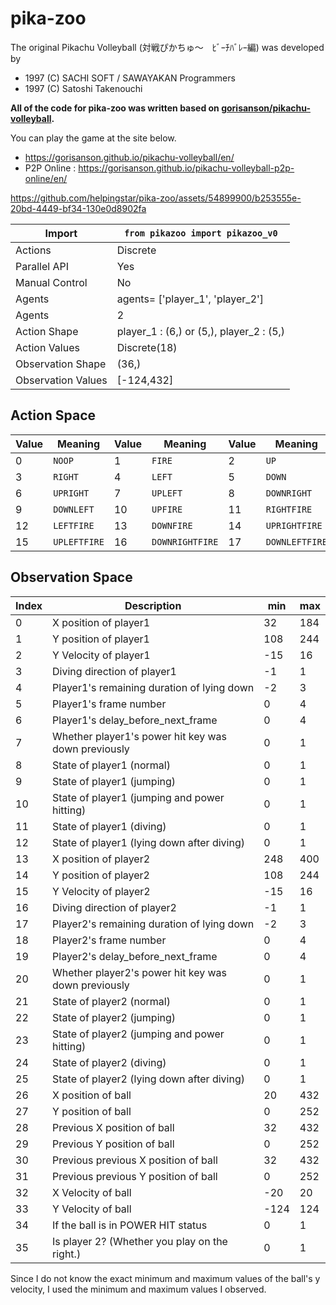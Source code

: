 # pika-zoo

The original Pikachu Volleyball (対戦ぴかちゅ～　ﾋﾞｰﾁﾊﾞﾚｰ編) was developed by

* 1997 (C) SACHI SOFT / SAWAYAKAN Programmers
* 1997 (C) Satoshi Takenouchi

**All of the code for pika-zoo was written based on [gorisanson/pikachu-volleyball](https://github.com/gorisanson/pikachu-volleyball).**

You can play the game at the site below.

* https://gorisanson.github.io/pikachu-volleyball/en/
* P2P Online : https://gorisanson.github.io/pikachu-volleyball-p2p-online/en/

https://github.com/helpingstar/pika-zoo/assets/54899900/b253555e-20bd-4449-bf34-130e0d8902fa

| Import             | `from pikazoo import pikazoo_v0`         |
|--------------------|------------------------------------------|
| Actions            | Discrete                                 |
| Parallel API       | Yes                                      |
| Manual Control     | No                                       |
| Agents             | agents= ['player_1', 'player_2']         |
| Agents             | 2                                        |
| Action Shape       | player_1 : (6,) or (5,), player_2 : (5,) |
| Action Values      | Discrete(18)                             |
| Observation Shape  | (36,)                                    |
| Observation Values | [-124,432]                               |

## Action Space

| Value | Meaning    | Value | Meaning       | Value | Meaning      |
|-------|------------|-------|---------------|-------|--------------|
| 0     |`NOOP`      | 1     |`FIRE`         | 2     |`UP`          |
| 3     |`RIGHT`     | 4     |`LEFT`         | 5     |`DOWN`        |
| 6     |`UPRIGHT`   | 7     |`UPLEFT`       | 8     |`DOWNRIGHT`   |
| 9     |`DOWNLEFT`  | 10    |`UPFIRE`       | 11    |`RIGHTFIRE`   |
| 12    |`LEFTFIRE`  | 13    |`DOWNFIRE`     | 14    |`UPRIGHTFIRE` |
| 15    |`UPLEFTFIRE`| 16    |`DOWNRIGHTFIRE`| 17    |`DOWNLEFTFIRE`|

## Observation Space

| Index | Description                                         | min  | max |
|-------|-----------------------------------------------------|------|-----|
| 0     | X position of player1                               | 32   | 184 |
| 1     | Y position of player1                               | 108  | 244 |
| 2     | Y Velocity of player1                               | -15  | 16  |
| 3     | Diving direction of player1                         | -1   | 1   |
| 4     | Player1's remaining duration of lying down          | -2   | 3   |
| 5     | Player1's frame number                              | 0    | 4   |
| 6     | Player1's delay_before_next_frame                   | 0    | 4   |
| 7     | Whether player1's power hit key was down previously | 0    | 1   |
| 8     | State of player1 (normal)                           | 0    | 1   |
| 9     | State of player1 (jumping)                          | 0    | 1   |
| 10    | State of player1 (jumping and power hitting)        | 0    | 1   |
| 11    | State of player1 (diving)                           | 0    | 1   |
| 12    | State of player1 (lying down after diving)          | 0    | 1   |
| 13    | X position of player2                               | 248  | 400 |
| 14    | Y position of player2                               | 108  | 244 |
| 15    | Y Velocity of player2                               | -15  | 16  |
| 16    | Diving direction of player2                         | -1   | 1   |
| 17    | Player2's remaining duration of lying down          | -2   | 3   |
| 18    | Player2's frame number                              | 0    | 4   |
| 19    | Player2's delay_before_next_frame                   | 0    | 4   |
| 20    | Whether player2's power hit key was down previously | 0    | 1   |
| 21    | State of player2 (normal)                           | 0    | 1   |
| 22    | State of player2 (jumping)                          | 0    | 1   |
| 23    | State of player2 (jumping and power hitting)        | 0    | 1   |
| 24    | State of player2 (diving)                           | 0    | 1   |
| 25    | State of player2 (lying down after diving)          | 0    | 1   |
| 26    | X position of ball                                  | 20   | 432 |
| 27    | Y position of ball                                  | 0    | 252 |
| 28    | Previous X position of ball                         | 32   | 432 |
| 29    | Previous Y position of ball                         | 0    | 252 |
| 30    | Previous previous X position of ball                | 32   | 432 |
| 31    | Previous previous Y position of ball                | 0    | 252 |
| 32    | X Velocity of ball                                  | -20  | 20  |
| 33    | Y Velocity of ball                                  | -124 | 124 |
| 34    | If the ball is in POWER HIT status                  | 0    | 1   |
| 35    | Is player 2? (Whether you play on the right.)       | 0    | 1   |

Since I do not know the exact minimum and maximum values of the ball's y velocity, I used the minimum and maximum values I observed.
<!-- TODO: Install, Sample Code -->
